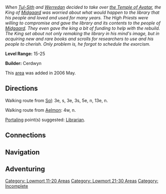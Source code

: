 *When [Tul-Sith](Tul-Sith "wikilink") and
[Werredan](Werredan "wikilink") decided to take over [the Temple of
Avatar](:Category:_Temple_Of_AVATAR "wikilink"), the King of
[Midgaard](:Category:_Midgaard "wikilink") was worried about what would
happen to the library that his people and loved and used for many years.
The High Priests were willing to compromise and gave the library and its
contents to the people of [Midgaard](:Category:_Midgaard "wikilink").
They even gave the king a bit of funding to help with the rebuild. The
King set about not only remaking the library in his mind's image, but in
acquiring new and rare books and scrolls for researchers to use and his
people to cherish. Only problem is, he forgot to schedule the exorcism.*

**Level Range:** 15-25

**Builder:** Cerdwyn

This [area](:Category:_Areas "wikilink") was added in 2006 May.

## Directions

Walking route from [Sol](Sol "wikilink"): 3e, s, 3e, 3s, 5e, n, 13e, n.

Walking route from [Aelmon](Aelmon "wikilink"): 4w, n.

[Portaling](Portal "wikilink") point(s) suggested:
[Librarian](Chief_Librarian "wikilink").

## Connections

## Navigation

## Adventuring

[Category: Lowmort 11-20
Areas](Category:_Lowmort_11-20_Areas "wikilink") [Category: Lowmort
21-30 Areas](Category:_Lowmort_21-30_Areas "wikilink") [Category:
Incomplete](Category:_Incomplete "wikilink")
